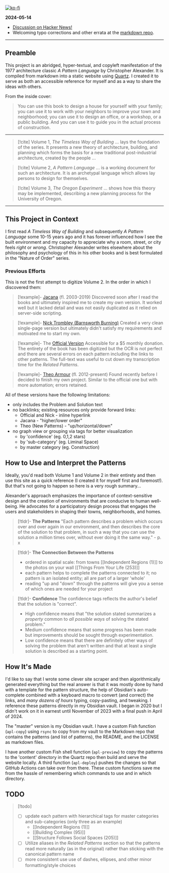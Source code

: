[![ko-fi](https://ko-fi.com/img/githubbutton_sm.svg)](https://ko-fi.com/R6R4DBTWO)

**2024-05-14**

- [Discussion on Hacker News!](https://news.ycombinator.com/item?id=40342008)
- Welcoming typo corrections and other errata at the [markdown repo](https://github.com/zenodotus280/apl-md).

---

## Preamble
This project is an abridged, hyper-textual, and copyleft manifestation of the 1977 architecture classic *A Pattern Language* by Christopher Alexander. It is compiled from markdown into a static website using [Quartz](https://quartz.jzhao.xyz/). I created it to serve as both an accessible reference for myself and as a way to share the ideas with others.

From the inside cover:

>You can use this book to design a house for yourself with your family; you can use it to work with your neighbors to improve your town and neighborhood; you can use it to design an office, or a workshop, or a public building. And you can use it to guide you in the actual process of construction.

---

> [!cite] Volume 1, *The Timeless Way of Building*
> ... lays the foundation of the series. It presents a new theory of architecture, building, and planning which forms the basis for a new traditional post-industrial architecture, created by the people ...

> [!cite] Volume 2, *A Pattern Language*
> ... is a working document for such an architecture. It is an archetypal language which allows lay persons to design for themselves.

> [!cite] Volume 3, *The Oregon Experiment*
> ... shows how this theory may be implemented, describing a new planning process for the University of Oregon.

---

## This Project in Context
I first read *A Timeless Way of Building* and subsequently *A Pattern Language* some 10-15 years ago and it has forever influenced how I see the built environment and my capacity to appreciate why a room, street, or city feels *right* or *wrong*. Christopher Alexander writes elsewhere about the philosophy and psychology of this in his other books and is best formulated in the "Nature of Order" series.

### Previous Efforts
This is not the first attempt to digitize Volume 2. In the order in which I discovered them:

> [!example]- [Jacana](https://web.archive.org/web/20030618055012/http://www.jacana.org.uk/pattern/P0.htm) (fl. 2003-2019)
>  Discovered soon after I read the books and ultimately inspired me to create my own version. It worked well but it lacked detail and was not easily duplicated as it relied on server-side scripting.

> [!example]- [Nick Trombley (Barnsworth Burning)](https://patternsof.design)
> Created a very clean single-page version but ultimately didn't satisfy my requirements and motivated me to start my own.

> [!example]- The [Official Version](https://www.patternlanguage.com/apl/twopanelnlb.htm)
> Accessible for a $5 monthly donation. The entirety of the book has been digitized but the OCR is not perfect and there are several errors on each pattern including the links to other patterns. The full-text was useful to cut down my transcription time for the *Related Patterns*.

> [!example]- [Theo Armour](https://github.com/patterns-dev) (fl. 2012-present)
> Found recently before I decided to finish my own project. Similar to the official one but with more automation; errors retained.

All of these versions have the following limitations:
- only includes the Problem and Solution text
- no backlinks; existing resources only provide forward links:
	- Official and Nick - inline hyperlink
	- Jacana - "higher/lower order"
	- Theo (New Patterns) - "up/horizontal/down"
- no graph view or grouping via tags for better visualization
	- by 'confidence' (eg. 0,1,2 stars)
	- by 'sub-category' (eg. Liminal Space)
	- by master category (eg. Construction)

## How to Use and Interpret the Patterns
Ideally, you'd read both Volume 1 and Volume 2 in their entirety and then use this site as a quick reference (I created it for myself first and foremost!). But that's not going to happen so here is a very rough summary...

Alexander's approach emphasizes the importance of context-sensitive design and the creation of environments that are conducive to human well-being. He advocates for a participatory design process that engages the users and stakeholders in shaping their towns, neighborhoods, and homes.

> [!tldr]- **The Patterns**
> "Each pattern describes a problem which occurs over and over again in our environment, and then describes the core of the solution to that problem, in such a way that you can use the solution a million times over, without ever doing it the same way." - p. x

> [!tldr]- **The Connection Between the Patterns**
> - ordered in spatial scale: from towns [[Independent Regions (1)]] to the photos on your wall [[Things From Your Life (253)]]
> - each pattern helps to complete the patterns connected to it; no pattern is an isolated entity; all are part of a larger 'whole'
> - reading "up and "down" through the patterns will give you a sense of which ones are needed for your project

> [!tldr]- **Confidence**
> The confidence tags reflects the author's belief that the solution is "correct".
> - High confidence means that "the solution stated summarizes a *property* common to *all possible ways* of solving the stated problem."
> - Medium confidence means that some progress has been made but improvements should be sought through experimentation.
> - Low confidence means that there are definitely other ways of solving the problem that aren't written and that at least a single solution is described as a starting point.

## How It's Made

I'd like to say that I wrote some clever site scraper and then algorithmically generated everything but the real answer is that it was mostly done by hand with a template for the pattern structure, the help of Obsidian's auto-complete combined with a keyboard macro to convert (and correct) the links, and *many dozens of hours* typing, copy-pasting, and tweaking. I reference these patterns directly in my Obsidian vault. I began in 2020 but I didn't work on it in earnest until November of 2023 with a final push in April of 2024.

The "master" version is my Obsidian vault. I have a custom Fish function (`apl-copy`) using `rsync` to copy from my vault to the Markdown repo that contains the patterns (and list of patterns), the README, and the LICENSE as markdown files.

I have another custom Fish shell function (`apl-preview`) to copy the patterns to the 'content' directory in the Quartz repo then build and serve the website locally. A third function (`apl-deploy`) pushes the changes so that GitHub Actions can take over from there. These custom functions save me from the hassle of remembering which commands to use and in which directory.

## TODO
> [!todo]
> - [ ] update each pattern with hierarchical tags for master categories and sub-categories (only three as an example)
>	- [[Independent Regions (1)]]
>	- [[Building Complex (95)]]
>	- [[Structure Follows Social Spaces (205)]]
> - [ ] Utilize aliases in the *Related Patterns* section so that the patterns read more naturally (as in the original) rather than sticking with the canonical pattern name
> - [ ] more consistent use use of dashes, ellipses, and other minor formatting/style choices